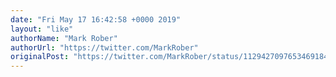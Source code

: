 ```yaml
---
date: "Fri May 17 16:42:58 +0000 2019"
layout: "like"
authorName: "Mark Rober"
authorUrl: "https://twitter.com/MarkRober"
originalPost: "https://twitter.com/MarkRober/status/1129427097653469184"
---
```

